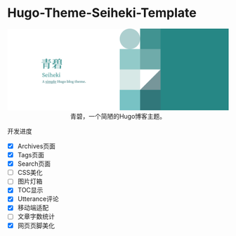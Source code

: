 # Hugo-Theme-Seiheki-Template

<center>
    <img src="resources/img/Ultrawide.png">
</center>
<center>
    青碧，一个简陋的Hugo博客主题。
</center>

开发进度

- [x] Archives页面
- [x] Tags页面
- [x] Search页面
- [ ] CSS美化
- [ ] 图片灯箱
- [x] TOC显示
- [x] Utterance评论
- [x] 移动端适配
- [ ] 文章字数统计
- [x] 网页页脚美化